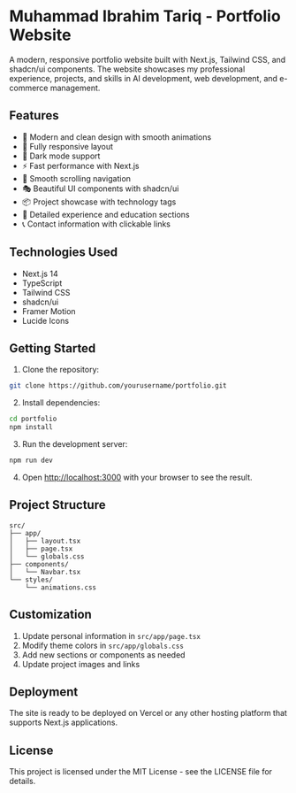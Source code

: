 # Muhammad Ibrahim Tariq - Portfolio Website

A modern, responsive portfolio website built with Next.js, Tailwind CSS, and shadcn/ui components. The website showcases my professional experience, projects, and skills in AI development, web development, and e-commerce management.

## Features

- 🎨 Modern and clean design with smooth animations
- 📱 Fully responsive layout
- 🌙 Dark mode support
- ⚡ Fast performance with Next.js
- 🎯 Smooth scrolling navigation
- 🎭 Beautiful UI components with shadcn/ui
- 📦 Project showcase with technology tags
- 📝 Detailed experience and education sections
- 📞 Contact information with clickable links

## Technologies Used

- Next.js 14
- TypeScript
- Tailwind CSS
- shadcn/ui
- Framer Motion
- Lucide Icons

## Getting Started

1. Clone the repository:
```bash
git clone https://github.com/yourusername/portfolio.git
```

2. Install dependencies:
```bash
cd portfolio
npm install
```

3. Run the development server:
```bash
npm run dev
```

4. Open [http://localhost:3000](http://localhost:3000) with your browser to see the result.

## Project Structure

```
src/
├── app/
│   ├── layout.tsx
│   ├── page.tsx
│   └── globals.css
├── components/
│   └── Navbar.tsx
└── styles/
    └── animations.css
```

## Customization

1. Update personal information in `src/app/page.tsx`
2. Modify theme colors in `src/app/globals.css`
3. Add new sections or components as needed
4. Update project images and links

## Deployment

The site is ready to be deployed on Vercel or any other hosting platform that supports Next.js applications.

## License

This project is licensed under the MIT License - see the LICENSE file for details.
